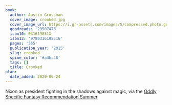 ```yaml
---
book:
  author: Austin Grossman
  cover_image: crooked.jpg
  cover_image_url: https://i.gr-assets.com/images/S/compressed.photo.goodreads.com/books/1416155731l/23507476._SX98_.jpg
  goodreads: '23507476'
  isbn10: 031619851X
  isbn13: '9780316198516'
  pages: '355'
  publication_year: '2015'
  slug: crooked
  spine_color: '#a4bc48'
  tags: []
  title: Crooked
plan:
  date_added: 2020-06-24
---
```


Nixon as president fighting in the shadows against magic, via the [Oddly Specific Fantasy Recommendation
Summer](https://www.reddit.com/r/Fantasy/comments/hazt57/oddly_specific_fantasy_recommendation_requests/fv7gq3g/#fv7gq3g)
